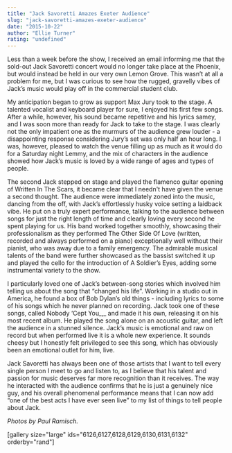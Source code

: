```yaml
---
title: "Jack Savoretti Amazes Exeter Audience"
slug: "jack-savoretti-amazes-exeter-audience"
date: "2015-10-22"
author: "Ellie Turner"
rating: "undefined"
---
```


Less than a week before the show, I received an email informing me that the sold-out Jack Savoretti concert would no longer take place at the Phoenix, but would instead be held in our very own Lemon Grove. This wasn’t at all a problem for me, but I was curious to see how the rugged, gravelly vibes of Jack’s music would play off in the commercial student club.

My anticipation began to grow as support Max Jury took to the stage. A talented vocalist and keyboard player for sure, I enjoyed his first few songs. After a while, however, his sound became repetitive and his lyrics samey, and I was soon more than ready for Jack to take to the stage. I was clearly not the only impatient one as the murmurs of the audience grew louder - a disappointing response considering Jury’s set was only half an hour long. I was, however, pleased to watch the venue filling up as much as it would do for a Saturday night Lemmy, and the mix of characters in the audience showed how Jack’s music is loved by a wide range of ages and types of people.

The second Jack stepped on stage and played the flamenco guitar opening of Written In The Scars, it became clear that I needn't have given the venue a second thought. The audience were immediately zoned into the music, dancing from the off, with Jack’s effortlessly husky voice setting a laidback vibe. He put on a truly expert performance, talking to the audience between songs for just the right length of time and clearly loving every second he spent playing for us. His band worked together smoothly, showcasing their professionalism as they performed The Other Side Of Love (written, recorded and always performed on a piano) exceptionally well without their pianist, who was away due to a family emergency. The admirable musical talents of the band were further showcased as the bassist switched it up and played the cello for the introduction of A Soldier’s Eyes, adding some instrumental variety to the show.

I particularly loved one of Jack’s between-song stories which involved him telling us about the song that “changed his life”. Working in a studio out in America, he found a box of Bob Dylan’s old things - including lyrics to some of his songs which he never planned on recording. Jack took one of these songs, called Nobody ‘Cept You_,_ and made it his own, releasing it on his most recent album. He played the song alone on an acoustic guitar, and left the audience in a stunned silence. Jack’s music is emotional and raw on record but when performed live it is a whole new experience. It sounds cheesy but I honestly felt privileged to see this song, which has obviously been an emotional outlet for him, live.

Jack Savoretti has always been one of those artists that I want to tell every single person I meet to go and listen to, as I believe that his talent and passion for music deserves far more recognition than it receives. The way he interacted with the audience confirms that he is just a genuinely nice guy, and his overall phenomenal performance means that I can now add “one of the best acts I have ever seen live” to my list of things to tell people about Jack.

_Photos by Paul Ramisch._

\[gallery size="large" ids="6126,6127,6128,6129,6130,6131,6132" orderby="rand"\]
